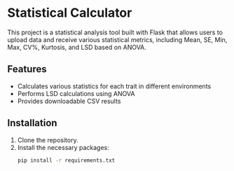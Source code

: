 # Statistical Calculator

This project is a statistical analysis tool built with Flask that allows users to upload data and receive various statistical metrics, including Mean, SE, Min, Max, CV%, Kurtosis, and LSD based on ANOVA.

## Features
- Calculates various statistics for each trait in different environments
- Performs LSD calculations using ANOVA
- Provides downloadable CSV results

## Installation
1. Clone the repository.
2. Install the necessary packages:
   ```bash
   pip install -r requirements.txt
